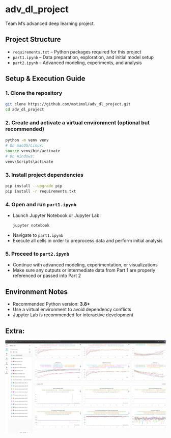 # adv_dl_project

Team M’s advanced deep learning project.

##  Project Structure

- `requirements.txt` – Python packages required for this project
- `part1.ipynb` – Data preparation, exploration, and initial model setup
- `part2.ipynb` – Advanced modeling, experiments, and analysis

##  Setup & Execution Guide

### 1. Clone the repository
```bash
git clone https://github.com/motimol/adv_dl_project.git
cd adv_dl_project
````

### 2. Create and activate a virtual environment (optional but recommended)
```bash
python -m venv venv
# On macOS/Linux:
source venv/bin/activate
# On Windows:
venv\Scripts\activate
```

### 3. Install project dependencies
```bash
pip install --upgrade pip
pip install -r requirements.txt
```

### 4. Open and run `part1.ipynb`
* Launch Jupyter Notebook or Jupyter Lab:
  ```bash
  jupyter notebook
  ```
* Navigate to `part1.ipynb`
* Execute all cells in order to preprocess data and perform initial analysis

### 5. Proceed to `part2.ipynb`
* Continue with advanced modeling, experimentation, or visualizations
* Make sure any outputs or intermediate data from Part 1 are properly referenced or passed into Part 2

## Environment Notes
* Recommended Python version: **3.8+**
* Use a virtual environment to avoid dependency conflicts
* Jupyter Lab is recommended for interactive development

## Extra:
<p align="center">
  <img src="240 wandb runs.png" alt="Our WandB runs" width="800"/>
</p>

